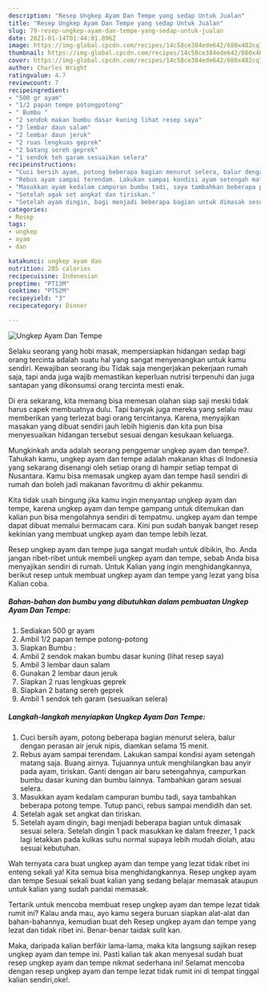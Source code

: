 ```yaml
---
description: "Resep Ungkep Ayam Dan Tempe yang sedap Untuk Jualan"
title: "Resep Ungkep Ayam Dan Tempe yang sedap Untuk Jualan"
slug: 79-resep-ungkep-ayam-dan-tempe-yang-sedap-untuk-jualan
date: 2021-01-14T01:44:01.896Z
image: https://img-global.cpcdn.com/recipes/14c58ce384ede642/680x482cq70/ungkep-ayam-dan-tempe-foto-resep-utama.jpg
thumbnail: https://img-global.cpcdn.com/recipes/14c58ce384ede642/680x482cq70/ungkep-ayam-dan-tempe-foto-resep-utama.jpg
cover: https://img-global.cpcdn.com/recipes/14c58ce384ede642/680x482cq70/ungkep-ayam-dan-tempe-foto-resep-utama.jpg
author: Charles Wright
ratingvalue: 4.7
reviewcount: 7
recipeingredient:
- "500 gr ayam"
- "1/2 papan tempe potongpotong"
- " Bumbu "
- "2 sendok makan bumbu dasar kuning lihat resep saya"
- "3 lembar daun salam"
- "2 lembar daun jeruk"
- "2 ruas lengkuas geprek"
- "2 batang sereh geprek"
- "1 sendok teh garam sesuaikan selera"
recipeinstructions:
- "Cuci bersih ayam, potong beberapa bagian menurut selera, balur dengan perasan air jeruk nipis, diamkan selama 15 menit."
- "Rebus ayam sampai terendam. Lakukan sampai kondisi ayam setengah matang saja. Buang airnya. Tujuannya untuk menghilangkan bau anyir pada ayam, tiriskan. Ganti dengan air baru setengahnya, campurkan bumbu dasar kuning dan bumbu lainnya. Tambahkan garam sesuai selera."
- "Masukkan ayam kedalam campuran bumbu tadi, saya tambahkan beberapa potong tempe. Tutup panci, rebus sampai mendidih dan set."
- "Setelah agak set angkat dan tiriskan."
- "Setelah ayam dingin, bagi menjadi beberapa bagian untuk dimasak sesuai selera. Setelah dingin 1 pack masukkan ke dalam freezer, 1 pack lagi letakkan pada kulkas suhu normal supaya lebih mudah diolah, atau sesuai kebutuhan."
categories:
- Resep
tags:
- ungkep
- ayam
- dan

katakunci: ungkep ayam dan 
nutrition: 285 calories
recipecuisine: Indonesian
preptime: "PT13M"
cooktime: "PT52M"
recipeyield: "3"
recipecategory: Dinner

---
```



![Ungkep Ayam Dan Tempe](https://img-global.cpcdn.com/recipes/14c58ce384ede642/680x482cq70/ungkep-ayam-dan-tempe-foto-resep-utama.jpg)

Selaku seorang yang hobi masak, mempersiapkan hidangan sedap bagi orang tercinta adalah suatu hal yang sangat menyenangkan untuk kamu sendiri. Kewajiban seorang ibu Tidak saja mengerjakan pekerjaan rumah saja, tapi anda juga wajib memastikan keperluan nutrisi terpenuhi dan juga santapan yang dikonsumsi orang tercinta mesti enak.

Di era  sekarang, kita memang bisa memesan olahan siap saji meski tidak harus capek membuatnya dulu. Tapi banyak juga mereka yang selalu mau memberikan yang terlezat bagi orang tercintanya. Karena, menyajikan masakan yang dibuat sendiri jauh lebih higienis dan kita pun bisa menyesuaikan hidangan tersebut sesuai dengan kesukaan keluarga. 



Mungkinkah anda adalah seorang penggemar ungkep ayam dan tempe?. Tahukah kamu, ungkep ayam dan tempe adalah makanan khas di Indonesia yang sekarang disenangi oleh setiap orang di hampir setiap tempat di Nusantara. Kamu bisa memasak ungkep ayam dan tempe hasil sendiri di rumah dan boleh jadi makanan favoritmu di akhir pekanmu.

Kita tidak usah bingung jika kamu ingin menyantap ungkep ayam dan tempe, karena ungkep ayam dan tempe gampang untuk ditemukan dan kalian pun bisa mengolahnya sendiri di tempatmu. ungkep ayam dan tempe dapat dibuat memalui bermacam cara. Kini pun sudah banyak banget resep kekinian yang membuat ungkep ayam dan tempe lebih lezat.

Resep ungkep ayam dan tempe juga sangat mudah untuk dibikin, lho. Anda jangan ribet-ribet untuk membeli ungkep ayam dan tempe, sebab Anda bisa menyajikan sendiri di rumah. Untuk Kalian yang ingin menghidangkannya, berikut resep untuk membuat ungkep ayam dan tempe yang lezat yang bisa Kalian coba.

<!--inarticleads1-->

##### Bahan-bahan dan bumbu yang dibutuhkan dalam pembuatan Ungkep Ayam Dan Tempe:

1. Sediakan 500 gr ayam
1. Ambil 1/2 papan tempe potong-potong
1. Siapkan  Bumbu :
1. Ambil 2 sendok makan bumbu dasar kuning (lihat resep saya)
1. Ambil 3 lembar daun salam
1. Gunakan 2 lembar daun jeruk
1. Siapkan 2 ruas lengkuas geprek
1. Siapkan 2 batang sereh geprek
1. Ambil 1 sendok teh garam (sesuaikan selera)




<!--inarticleads2-->

##### Langkah-langkah menyiapkan Ungkep Ayam Dan Tempe:

1. Cuci bersih ayam, potong beberapa bagian menurut selera, balur dengan perasan air jeruk nipis, diamkan selama 15 menit.
1. Rebus ayam sampai terendam. Lakukan sampai kondisi ayam setengah matang saja. Buang airnya. Tujuannya untuk menghilangkan bau anyir pada ayam, tiriskan. Ganti dengan air baru setengahnya, campurkan bumbu dasar kuning dan bumbu lainnya. Tambahkan garam sesuai selera.
1. Masukkan ayam kedalam campuran bumbu tadi, saya tambahkan beberapa potong tempe. Tutup panci, rebus sampai mendidih dan set.
1. Setelah agak set angkat dan tiriskan.
1. Setelah ayam dingin, bagi menjadi beberapa bagian untuk dimasak sesuai selera. Setelah dingin 1 pack masukkan ke dalam freezer, 1 pack lagi letakkan pada kulkas suhu normal supaya lebih mudah diolah, atau sesuai kebutuhan.




Wah ternyata cara buat ungkep ayam dan tempe yang lezat tidak ribet ini enteng sekali ya! Kita semua bisa menghidangkannya. Resep ungkep ayam dan tempe Sesuai sekali buat kalian yang sedang belajar memasak ataupun untuk kalian yang sudah pandai memasak.

Tertarik untuk mencoba membuat resep ungkep ayam dan tempe lezat tidak rumit ini? Kalau anda mau, ayo kamu segera buruan siapkan alat-alat dan bahan-bahannya, kemudian buat deh Resep ungkep ayam dan tempe yang lezat dan tidak ribet ini. Benar-benar taidak sulit kan. 

Maka, daripada kalian berfikir lama-lama, maka kita langsung sajikan resep ungkep ayam dan tempe ini. Pasti kalian tak akan menyesal sudah buat resep ungkep ayam dan tempe nikmat sederhana ini! Selamat mencoba dengan resep ungkep ayam dan tempe lezat tidak rumit ini di tempat tinggal kalian sendiri,oke!.

